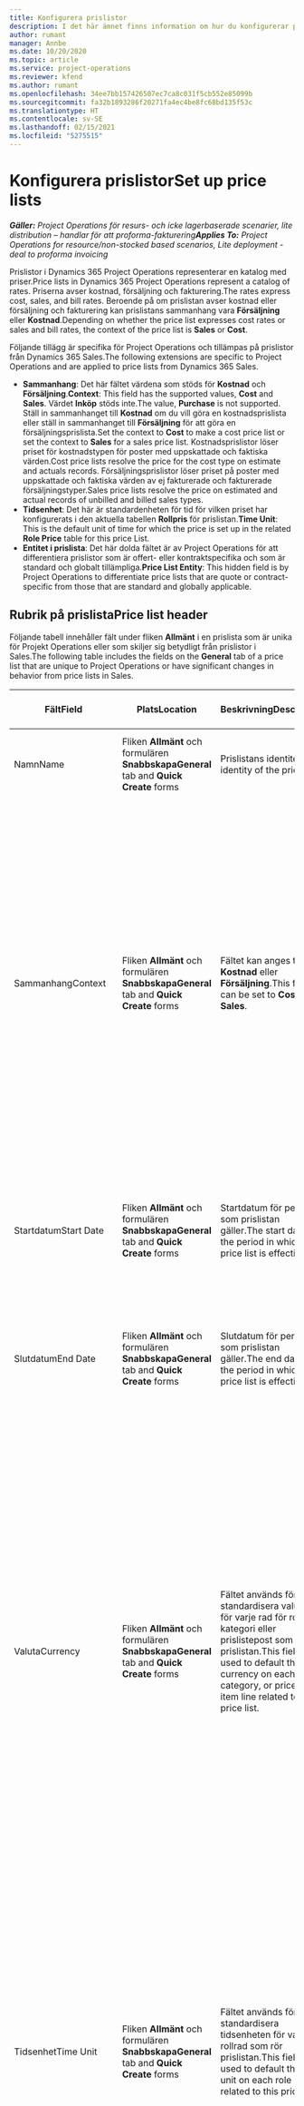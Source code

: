 ```yaml
---
title: Konfigurera prislistor
description: I det här ämnet finns information om hur du konfigurerar prislistor för kostnad och försäljning.
author: rumant
manager: Annbe
ms.date: 10/20/2020
ms.topic: article
ms.service: project-operations
ms.reviewer: kfend
ms.author: rumant
ms.openlocfilehash: 34ee7bb157426507ec7ca8c031f5cb552e85099b
ms.sourcegitcommit: fa32b1893286f20271fa4ec4be8fc68bd135f53c
ms.translationtype: HT
ms.contentlocale: sv-SE
ms.lasthandoff: 02/15/2021
ms.locfileid: "5275515"
---
```

# <a name="set-up-price-lists"></a><span data-ttu-id="f1e53-103">Konfigurera prislistor</span><span class="sxs-lookup"><span data-stu-id="f1e53-103">Set up price lists</span></span>

<span data-ttu-id="f1e53-104">_**Gäller:** Project Operations för resurs- och icke lagerbaserade scenarier, lite distribution – handlar för att proforma-fakturering_</span><span class="sxs-lookup"><span data-stu-id="f1e53-104">_**Applies To:** Project Operations for resource/non-stocked based scenarios, Lite deployment - deal to proforma invoicing_</span></span>

<span data-ttu-id="f1e53-105">Prislistor i Dynamics 365 Project Operations representerar en katalog med priser.</span><span class="sxs-lookup"><span data-stu-id="f1e53-105">Price lists in Dynamics 365 Project Operations represent a catalog of rates.</span></span> <span data-ttu-id="f1e53-106">Priserna avser kostnad, försäljning och fakturering.</span><span class="sxs-lookup"><span data-stu-id="f1e53-106">The rates express cost, sales, and bill rates.</span></span> <span data-ttu-id="f1e53-107">Beroende på om prislistan avser kostnad eller försäljning och fakturering kan prislistans sammanhang vara **Försäljning** eller **Kostnad**.</span><span class="sxs-lookup"><span data-stu-id="f1e53-107">Depending on whether the price list expresses cost rates or sales and bill rates, the context of the price list is **Sales** or **Cost**.</span></span>

<span data-ttu-id="f1e53-108">Följande tillägg är specifika för Project Operations och tillämpas på prislistor från Dynamics 365 Sales.</span><span class="sxs-lookup"><span data-stu-id="f1e53-108">The following extensions are specific to Project Operations and are applied to price lists from Dynamics 365 Sales.</span></span>

- <span data-ttu-id="f1e53-109">**Sammanhang**: Det här fältet värdena som stöds för **Kostnad** och **Försäljning**.</span><span class="sxs-lookup"><span data-stu-id="f1e53-109">**Context**: This field has the supported values, **Cost** and **Sales**.</span></span> <span data-ttu-id="f1e53-110">Värdet **Inköp** stöds inte.</span><span class="sxs-lookup"><span data-stu-id="f1e53-110">The value, **Purchase** is not supported.</span></span> <span data-ttu-id="f1e53-111">Ställ in sammanhanget till **Kostnad** om du vill göra en kostnadsprislista eller ställ in sammanhanget till **Försäljning** för att göra en försäljningsprislista.</span><span class="sxs-lookup"><span data-stu-id="f1e53-111">Set the context to **Cost** to make a cost price list or set the context to **Sales** for a sales price list.</span></span> <span data-ttu-id="f1e53-112">Kostnadsprislistor löser priset för kostnadstypen för poster med uppskattade och faktiska värden.</span><span class="sxs-lookup"><span data-stu-id="f1e53-112">Cost price lists resolve the price for the cost type on estimate and actuals records.</span></span> <span data-ttu-id="f1e53-113">Försäljningsprislistor löser priset på poster med uppskattade och faktiska värden av ej fakturerade och fakturerade försäljningstyper.</span><span class="sxs-lookup"><span data-stu-id="f1e53-113">Sales price lists resolve the price on estimated and actual records of unbilled and billed sales types.</span></span>
- <span data-ttu-id="f1e53-114">**Tidsenhet**: Det här är standardenheten för tid för vilken priset har konfigurerats i den aktuella tabellen **Rollpris** för prislistan.</span><span class="sxs-lookup"><span data-stu-id="f1e53-114">**Time Unit**: This is the default unit of time for which the price is set up in the related **Role Price** table for this price List.</span></span>
- <span data-ttu-id="f1e53-115">**Entitet i prislista**: Det här dolda fältet är av Project Operations för att differentiera prislistor som är offert- eller kontraktspecifika och som är standard och globalt tillämpliga.</span><span class="sxs-lookup"><span data-stu-id="f1e53-115">**Price List Entity**: This  hidden field is by Project Operations to differentiate price lists that are quote or contract-specific from those that are standard and globally applicable.</span></span>

## <a name="price-list-header"></a><span data-ttu-id="f1e53-116">Rubrik på prislista</span><span class="sxs-lookup"><span data-stu-id="f1e53-116">Price list header</span></span>

<span data-ttu-id="f1e53-117">Följande tabell innehåller fält under fliken **Allmänt** i en prislista som är unika för Projekt Operations eller som skiljer sig betydligt från prislistor i Sales.</span><span class="sxs-lookup"><span data-stu-id="f1e53-117">The following table includes the fields on the **General** tab of a price list that are unique to Project Operations or have significant changes in behavior from price lists in Sales.</span></span>

| <span data-ttu-id="f1e53-118">Fält</span><span class="sxs-lookup"><span data-stu-id="f1e53-118">Field</span></span> | <span data-ttu-id="f1e53-119">Plats</span><span class="sxs-lookup"><span data-stu-id="f1e53-119">Location</span></span> | <span data-ttu-id="f1e53-120">Beskrivning</span><span class="sxs-lookup"><span data-stu-id="f1e53-120">Description</span></span> | <span data-ttu-id="f1e53-121">Inverkan nedströms</span><span class="sxs-lookup"><span data-stu-id="f1e53-121">Downstream impact</span></span> |
| --- | --- | --- | --- |
| <span data-ttu-id="f1e53-122">Namn</span><span class="sxs-lookup"><span data-stu-id="f1e53-122">Name</span></span> | <span data-ttu-id="f1e53-123">Fliken **Allmänt** och formulären **Snabbskapa**</span><span class="sxs-lookup"><span data-stu-id="f1e53-123">**General** tab and **Quick Create** forms</span></span> | <span data-ttu-id="f1e53-124">Prislistans identitet.</span><span class="sxs-lookup"><span data-stu-id="f1e53-124">The identity of the price list.</span></span> | <span data-ttu-id="f1e53-125">Prislistan visas med det här värdet på alla listsidor och listrutealternativ.</span><span class="sxs-lookup"><span data-stu-id="f1e53-125">The price list is shown with this value on all list pages and drop-down options.</span></span>|
| <span data-ttu-id="f1e53-126">Sammanhang</span><span class="sxs-lookup"><span data-stu-id="f1e53-126">Context</span></span> | <span data-ttu-id="f1e53-127">Fliken **Allmänt** och formulären **Snabbskapa**</span><span class="sxs-lookup"><span data-stu-id="f1e53-127">**General** tab and **Quick Create** forms</span></span> | <span data-ttu-id="f1e53-128">Fältet kan anges till **Kostnad** eller **Försäljning**.</span><span class="sxs-lookup"><span data-stu-id="f1e53-128">This field can be set to **Cost** or **Sales**.</span></span> | <span data-ttu-id="f1e53-129">En prislista som är inställd på **Kostnad** används för att slå upp priset för kostnadsuppskattningar och faktiska kostnadsvärden.</span><span class="sxs-lookup"><span data-stu-id="f1e53-129">A price list set to **Cost** is used to look up the price for cost estimates and cost actuals.</span></span> <span data-ttu-id="f1e53-130">En prislista som är inställd på **Försäljning** används för att slå upp priset för försäljningsuppskattningar och faktiska försäljningsvärden.</span><span class="sxs-lookup"><span data-stu-id="f1e53-130">A price list set to **Sales** is used to look up the price for sales estimates and sales actuals.</span></span> <span data-ttu-id="f1e53-131">Endast prislistor som har sammanhanget inställt på **Försäljning** kan kopplas till projektprislistor för kunder, projektofferter och projektkontrakt.</span><span class="sxs-lookup"><span data-stu-id="f1e53-131">Only price lists that have the context set to **Sales** can be attached to project price lists for customers, project quotes, and project contracts.</span></span> |
| <span data-ttu-id="f1e53-132">Startdatum</span><span class="sxs-lookup"><span data-stu-id="f1e53-132">Start Date</span></span> | <span data-ttu-id="f1e53-133">Fliken **Allmänt** och formulären **Snabbskapa**</span><span class="sxs-lookup"><span data-stu-id="f1e53-133">**General** tab and **Quick Create** forms</span></span> | <span data-ttu-id="f1e53-134">Startdatum för perioden som prislistan gäller.</span><span class="sxs-lookup"><span data-stu-id="f1e53-134">The start date of the period in which is price list is effective.</span></span> | <span data-ttu-id="f1e53-135">Med fältet **Slutdatum** används det här fältet för att avgöra vilken prislista som gäller för en viss rad för uppskattning eller faktiska värden.</span><span class="sxs-lookup"><span data-stu-id="f1e53-135">With the **End Date** field, this field is used to determine which price list is applicable for a certain estimate or actual line.</span></span> |
| <span data-ttu-id="f1e53-136">Slutdatum</span><span class="sxs-lookup"><span data-stu-id="f1e53-136">End Date</span></span> | <span data-ttu-id="f1e53-137">Fliken **Allmänt** och formulären **Snabbskapa**</span><span class="sxs-lookup"><span data-stu-id="f1e53-137">**General** tab and **Quick Create** forms</span></span> | <span data-ttu-id="f1e53-138">Slutdatum för perioden som prislistan gäller.</span><span class="sxs-lookup"><span data-stu-id="f1e53-138">The end date of the period in which is price list is effective.</span></span> | <span data-ttu-id="f1e53-139">Med fältet **Startdatum** används det här fältet för att avgöra vilken prislista som gäller för en viss rad för uppskattning eller faktiska värden.</span><span class="sxs-lookup"><span data-stu-id="f1e53-139">With the **Start Date** field, this field is used to determine which price list is applicable for a certain estimate or actual line.</span></span> |
| <span data-ttu-id="f1e53-140">Valuta</span><span class="sxs-lookup"><span data-stu-id="f1e53-140">Currency</span></span> | <span data-ttu-id="f1e53-141">Fliken **Allmänt** och formulären **Snabbskapa**</span><span class="sxs-lookup"><span data-stu-id="f1e53-141">**General** tab and **Quick Create** forms</span></span> | <span data-ttu-id="f1e53-142">Fältet används för att standardisera valutan för varje rad för roll, kategori eller prislistepost som rör prislistan.</span><span class="sxs-lookup"><span data-stu-id="f1e53-142">This field is used to default the currency on each role, category, or price list item line related to this price list.</span></span> | <span data-ttu-id="f1e53-143">I prislistor som är inställda på **Försäljning** går det inte att skapa roller, kategorier eller prislisteposter i någon annan valuta än denna valuta.</span><span class="sxs-lookup"><span data-stu-id="f1e53-143">On **Sales** price lists, roles, categories, or price list item lines can't be created in any currency other than this currency.</span></span> <span data-ttu-id="f1e53-144">I prislistor som är inställda på **Kostnad** kan du skapa en rollprisrad i valfri valuta.</span><span class="sxs-lookup"><span data-stu-id="f1e53-144">On **Cost** price lists, you can create a role price line in any currency.</span></span> <span data-ttu-id="f1e53-145">Den valuta som definieras här används som standard.</span><span class="sxs-lookup"><span data-stu-id="f1e53-145">The currency defined here is used as a default.</span></span> <span data-ttu-id="f1e53-146">Användarinställningarna som tillhör rollpriser kan åsidosätta det här värdet så att arbetskraftskostnad aktiveras i valfri valuta.</span><span class="sxs-lookup"><span data-stu-id="f1e53-146">The user setup that is related role prices can override this value to enable labor cost rate setup in any currency.</span></span> <span data-ttu-id="f1e53-147">Kategorikostnad och prislisteposters kostnad kan endast konfigureras i den valuta som definieras här.</span><span class="sxs-lookup"><span data-stu-id="f1e53-147">Category cost rates and price list item costs can be set up only in the currency defined here.</span></span> |
| <span data-ttu-id="f1e53-148">Tidsenhet</span><span class="sxs-lookup"><span data-stu-id="f1e53-148">Time Unit</span></span> | <span data-ttu-id="f1e53-149">Fliken **Allmänt** och formulären **Snabbskapa**</span><span class="sxs-lookup"><span data-stu-id="f1e53-149">**General** tab and **Quick Create** forms</span></span> | <span data-ttu-id="f1e53-150">Fältet används för att standardisera tidsenheten för varje rollrad som rör prislistan.</span><span class="sxs-lookup"><span data-stu-id="f1e53-150">This field is used to default the time unit on each role line related to this price list.</span></span> | <span data-ttu-id="f1e53-151">Det här fältvärdet används endast på relaterade rollprisinställningar.</span><span class="sxs-lookup"><span data-stu-id="f1e53-151">This field value is only used on related role price setup.</span></span> <span data-ttu-id="f1e53-152">I prislistor som är inställda på **Kostnad** och **Försäljning** kan du skapa en rollprisrad i valfri tidsenhet.</span><span class="sxs-lookup"><span data-stu-id="f1e53-152">On **Cost** and **Sales** price lists, you can create a role price line in any unit of time.</span></span> <span data-ttu-id="f1e53-153">Den tidsenhet som definieras här används som standard.</span><span class="sxs-lookup"><span data-stu-id="f1e53-153">The time unit defined here is used as a default.</span></span> <span data-ttu-id="f1e53-154">Användarinställningarna som tillhör rollpriser kan åsidosätta det här värdet så att arbetskraftskostnad och fakturakostnad aktiveras i valfri tidsenhet.</span><span class="sxs-lookup"><span data-stu-id="f1e53-154">The user setup related role prices can override this value to enable labor cost and bill rate setup in any unit of time.</span></span> |
| <span data-ttu-id="f1e53-155">Beskrivning</span><span class="sxs-lookup"><span data-stu-id="f1e53-155">Description</span></span> | <span data-ttu-id="f1e53-156">Fliken **Allmänt** och formulären **Snabbskapa**</span><span class="sxs-lookup"><span data-stu-id="f1e53-156">**General** tab and **Quick Create** forms</span></span> | <span data-ttu-id="f1e53-157">Det här textfältet gör att du kan tillhandahålla en flerradig beskrivning av prislistan.</span><span class="sxs-lookup"><span data-stu-id="f1e53-157">This text field allows you to provide a multi-line description of the price list.</span></span> | <span data-ttu-id="f1e53-158">Det här fältet visas i **associerade** vyer för prislistan i olika entiteter som har relaterade prislistor.</span><span class="sxs-lookup"><span data-stu-id="f1e53-158">This field is shown in the **Associated** views on the price list in various entities that have related price lists.</span></span> |


[!INCLUDE[footer-include](../includes/footer-banner.md)]